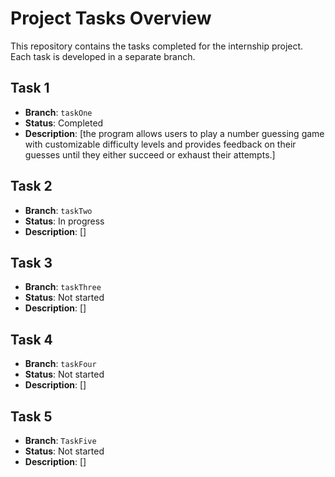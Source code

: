 # Project Tasks Overview

This repository contains the tasks completed for the internship project. Each task is developed in a separate branch.

## Task 1

- **Branch**: `taskOne`
- **Status**: Completed
- **Description**: [the program allows users to play a number guessing game with customizable difficulty levels and provides feedback on their guesses until they either succeed or exhaust their attempts.]

## Task 2

- **Branch**: `taskTwo`
- **Status**: In progress
- **Description**: []

## Task 3

- **Branch**: `taskThree`
- **Status**: Not started
- **Description**: []

## Task 4

- **Branch**: `taskFour`
- **Status**: Not started
- **Description**: []

## Task 5

- **Branch**: `TaskFive`
- **Status**: Not started
- **Description**: []

